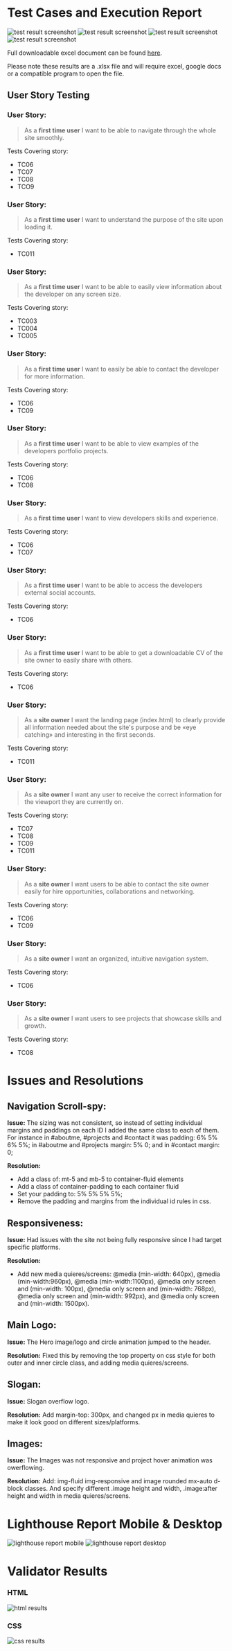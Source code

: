 # Test Cases and Execution Report

![test result screenshot](assets/images/testResults/testResult1.png)
![test result screenshot](assets/images/testResults/testResult2.png)
![test result screenshot](assets/images/testResults/testResult4.png)
![test result screenshot](assets/images/testResults/testResult4.png)

Full downloadable excel document can be found [here](assets/images/testResults/testResults.xlsx).

Please note these results are a .xlsx file and will require excel, google docs or a compatible program to open the file.

## User Story Testing

### User Story:
> As a **first time user** I want to be able to navigate through the whole site smoothly.

Tests Covering story:
* TC06
* TC07
* TC08
* TCO9

### User Story:
> As a **first time user** I want to understand the purpose of the site upon loading it.

Tests Covering story:
* TC011

### User Story:
> As a **first time user** I want to be able to easily view information about the developer on any screen size.

Tests Covering story:
* TC003
* TC004
* TC005

### User Story:
> As a **first time user** I want to easily be able to contact the developer for more information.

Tests Covering story:
* TC06
* TC09

### User Story:
>  As a **first time user** I want to be able to view examples of the developers portfolio projects.

Tests Covering story:
* TC06
* TC08

### User Story:
> As a **first time user** I want to view developers skills and experience.

Tests Covering story:
* TC06
* TC07

### User Story:
> As a **first time user** I want to be able to access the developers external social accounts.

Tests Covering story:
* TC06

### User Story:
> As a **first time user** I want to be able to get a downloadable CV of the site owner to easily share with others. 

Tests Covering story:
* TC06

### User Story:
> As a **site owner** I want the landing page (index.html) to clearly provide all information needed about the site's purpose and be «eye catching» and interesting in the first seconds.

Tests Covering story:
* TC011

### User Story:
> As a **site owner** I want any user to receive the correct information for the viewport they are currently on.

Tests Covering story:
* TC07
* TC08
* TC09
* TC011

### User Story:
> As a **site owner** I want users to be able to contact the site owner easily for hire opportunities, collaborations and networking.

Tests Covering story:
* TC06
* TC09

### User Story:
> As a **site owner** I want an organized, intuitive navigation system.

Tests Covering story:
* TC06

### User Story:
> As a **site owner** I want users to see projects that showcase skills and growth.

Tests Covering story:
* TC08

# Issues and Resolutions

## Navigation Scroll-spy:

**Issue:**
The sizing was not consistent, so instead of setting individual margins and paddings on each ID I added the same class to each of them. For instance in #aboutme, #projects and #contact it was padding: 6% 5% 6% 5%; in #aboutme and #projects margin: 5% 0;  and in #contact margin: 0;

**Resolution:**
* Add a class of:  mt-5 and mb-5 to container-fluid elements
* Add a class of container-padding to each container fluid
* Set your padding to: 5% 5% 5% 5%;
* Remove the padding and margins from the individual id rules in css.

## Responsiveness:

**Issue:**
Had issues with the site not being fully responsive since I had target specific platforms. 

**Resolution:**
* Add new media quieres/screens: @media (min-width: 640px), @media (min-width:960px), @media (min-width:1100px), 
@media only screen and (min-width: 100px), @media only screen and (min-width: 768px), @media only screen and (min-width: 992px), 
and @media only screen and (min-width: 1500px).

## Main Logo:

**Issue:**
The Hero image/logo and circle animation jumped to the header. 

**Resolution:**
Fixed this by removing the top property on css style for both outer and inner circle class, and adding media quieres/screens.

## Slogan: 

**Issue:**
Slogan overflow logo.

**Resolution:**
Add margin-top: 300px, and changed px in media quieres to make it look good on different sizes/platforms.

## Images:

**Issue:**
The Images was not responsive and project hover animation was owerflowing.

**Resolution:**
Add: img-fluid img-responsive and image rounded mx-auto d-block classes. And specify different .image height and width, .image:after height and width in media quieres/screens.

# Lighthouse Report Mobile & Desktop

![lighthouse report mobile](assets/images/testResults/lighthouseMobile.png)
![lighthouse report desktop](assets/images/testResults/lighthouseDesktop.png)

# Validator Results

### HTML
![html results](assets/images/testResults/htmlValidator.png)

### CSS 
![css results](assets/images/testResults/cssValidator.png)